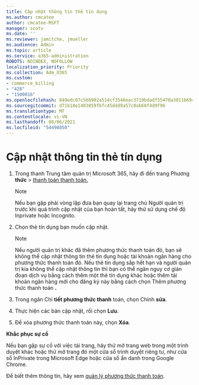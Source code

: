 ```yaml
---
title: Cập nhật thông tin thẻ tín dụng
ms.author: cmcatee
author: cmcatee-MSFT
manager: scotv
ms.date: ''
ms.reviewer: jamitche, jmueller
ms.audience: Admin
ms.topic: article
ms.service: o365-administration
ROBOTS: NOINDEX, NOFOLLOW
localization_priority: Priority
ms.collection: Adm_O365
ms.custom:
- commerce_billing
- "428"
- "1500016"
ms.openlocfilehash: 849edc87c56b902a514cf3546eac3719bdadf55470a3011b694182b1e22e2433
ms.sourcegitcommit: d71b18e1403859fbfc45ddd9a57c8ab68f4d9f96
ms.translationtype: MT
ms.contentlocale: vi-VN
ms.lasthandoff: 08/06/2021
ms.locfileid: "54498850"
---
```

# <a name="update-credit-card-information"></a>Cập nhật thông tin thẻ tín dụng

1. Trong thanh Trung tâm quản trị Microsoft 365, hãy đi đến trang Phương **thức** \> [thanh toán thanh toán.](https://go.microsoft.com/fwlink/p/?linkid=2018806)

    > [!NOTE]
    > Nếu bạn gặp phải vòng lặp đưa bạn quay lại trang chủ Người quản trị trước khi quá trình cập nhật của bạn hoàn tất, hãy thử sử dụng chế độ Inprivate hoặc Incognito.
  
2. Chọn thẻ tín dụng bạn muốn cập nhật.

    > [!NOTE]
    > Nếu người quản trị khác đã thêm phương thức thanh toán đó, bạn sẽ không thể cập nhật thông tin thẻ tín dụng hoặc tài khoản ngân hàng cho phương thức thanh toán đó. Nếu thẻ tín dụng sắp hết hạn và người quản trị kia không thể cập nhật thông tin thì bạn có thể ngăn nguy cơ gián đoạn dịch vụ bằng cách thêm một thẻ tín dụng khác hoặc thêm tài khoản ngân hàng mới cho đăng ký này bằng cách chọn Thêm phương thức thanh toán **.**
  
3. Trong ngăn Chi **tiết phương thức thanh** toán, chọn Chỉnh **sửa**.

4. Thực hiện các bản cập nhật, rồi chọn **Lưu**.

5. Để xóa phương thức thanh toán này, chọn **Xóa**.

**Khắc phục sự cố**

Nếu bạn gặp sự cố với việc tải trang, hãy thử mở trang web trong một trình duyệt khác hoặc thử mở trang đó một cửa sổ trình duyệt riêng tư, như cửa sổ InPrivate trong Microsoft Edge hoặc cửa sổ ẩn danh trong Google Chrome. 

Để biết thêm thông tin, hãy xem [quản lý phương thức thanh toán](/microsoft-365/commerce/billing-and-payments/manage-payment-methods).